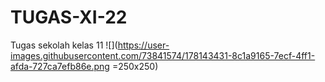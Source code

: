 # TUGAS-XI-22
Tugas sekolah kelas 11 
![](https://user-images.githubusercontent.com/73841574/178143431-8c1a9165-7ecf-4ff1-afda-727ca7efb86e.png =250x250)

